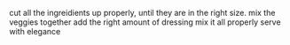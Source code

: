 cut all the ingreidients up properly, until they are in the right size.
mix the veggies together
add the right amount of dressing
mix it all properly
serve with elegance